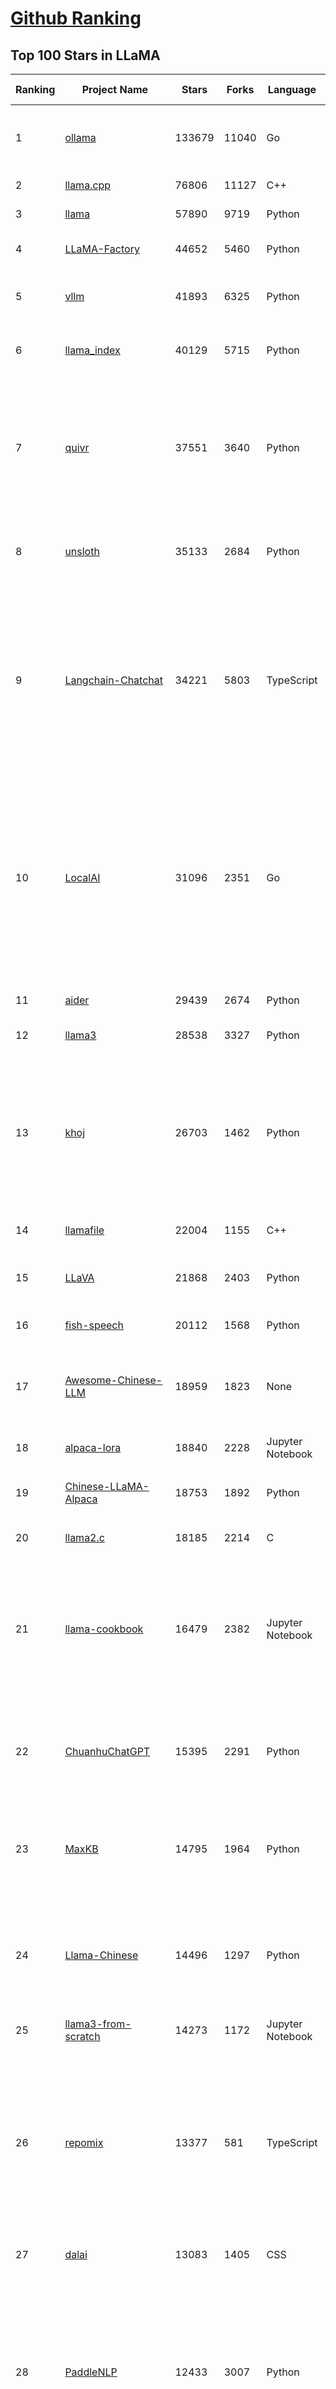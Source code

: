[Github Ranking](../README.md)
==========

## Top 100 Stars in LLaMA

| Ranking | Project Name | Stars | Forks | Language | Open Issues | Description | Last Commit |
| ------- | ------------ | ----- | ----- | -------- | ----------- | ----------- | ----------- |
| 1 | [ollama](https://github.com/ollama/ollama) | 133679 | 11040 | Go | 1469 | Get up and running with Llama 3.3, DeepSeek-R1, Phi-4, Gemma 3, and other large language models. | 2025-03-19T01:08:21Z |
| 2 | [llama.cpp](https://github.com/ggml-org/llama.cpp) | 76806 | 11127 | C++ | 354 | LLM inference in C/C++ | 2025-03-18T20:50:55Z |
| 3 | [llama](https://github.com/meta-llama/llama) | 57890 | 9719 | Python | 423 | Inference code for Llama models | 2025-01-26T21:42:26Z |
| 4 | [LLaMA-Factory](https://github.com/hiyouga/LLaMA-Factory) | 44652 | 5460 | Python | 369 | Unified Efficient Fine-Tuning of 100+ LLMs & VLMs (ACL 2024) | 2025-03-18T13:31:12Z |
| 5 | [vllm](https://github.com/vllm-project/vllm) | 41893 | 6325 | Python | 1477 | A high-throughput and memory-efficient inference and serving engine for LLMs | 2025-03-19T02:34:03Z |
| 6 | [llama_index](https://github.com/run-llama/llama_index) | 40129 | 5715 | Python | 703 | LlamaIndex is the leading framework for building LLM-powered agents over your data. | 2025-03-19T02:02:26Z |
| 7 | [quivr](https://github.com/QuivrHQ/quivr) | 37551 | 3640 | Python | 26 | Opiniated RAG for integrating GenAI in your apps 🧠   Focus on your product rather than the RAG. Easy integration in existing products with customisation!  Any LLM: GPT4, Groq, Llama. Any Vectorstore: PGVector, Faiss. Any Files. Anyway you want.  | 2025-03-14T15:10:35Z |
| 8 | [unsloth](https://github.com/unslothai/unsloth) | 35133 | 2684 | Python | 876 | Finetune Llama 3.3, DeepSeek-R1, Gemma 3 & Reasoning LLMs 2x faster with 70% less memory! 🦥 | 2025-03-18T12:29:11Z |
| 9 | [Langchain-Chatchat](https://github.com/chatchat-space/Langchain-Chatchat) | 34221 | 5803 | TypeScript | 188 | Langchain-Chatchat（原Langchain-ChatGLM）基于 Langchain 与 ChatGLM, Qwen 与 Llama 等语言模型的 RAG 与 Agent 应用 \| Langchain-Chatchat (formerly langchain-ChatGLM), local knowledge based LLM (like ChatGLM, Qwen and Llama) RAG and Agent app with langchain  | 2024-11-29T05:06:44Z |
| 10 | [LocalAI](https://github.com/mudler/LocalAI) | 31096 | 2351 | Go | 413 | :robot: The free, Open Source alternative to OpenAI, Claude and others. Self-hosted and local-first. Drop-in replacement for OpenAI,  running on consumer-grade hardware. No GPU required. Runs gguf, transformers, diffusers and many more models architectures. Features: Generate Text, Audio, Video, Images, Voice Cloning, Distributed, P2P inference | 2025-03-18T22:23:40Z |
| 11 | [aider](https://github.com/Aider-AI/aider) | 29439 | 2674 | Python | 617 | aider is AI pair programming in your terminal | 2025-03-19T02:07:05Z |
| 12 | [llama3](https://github.com/meta-llama/llama3) | 28538 | 3327 | Python | 168 | The official Meta Llama 3 GitHub site | 2025-01-26T21:39:06Z |
| 13 | [khoj](https://github.com/khoj-ai/khoj) | 26703 | 1462 | Python | 69 | Your AI second brain. Self-hostable. Get answers from the web or your docs. Build custom agents, schedule automations, do deep research. Turn any online or local LLM into your personal, autonomous AI (gpt, claude, gemini, llama, qwen, mistral). Get started - free. | 2025-03-18T19:39:03Z |
| 14 | [llamafile](https://github.com/Mozilla-Ocho/llamafile) | 22004 | 1155 | C++ | 141 | Distribute and run LLMs with a single file. | 2025-03-18T17:36:42Z |
| 15 | [LLaVA](https://github.com/haotian-liu/LLaVA) | 21868 | 2403 | Python | 1053 | [NeurIPS'23 Oral] Visual Instruction Tuning (LLaVA) built towards GPT-4V level capabilities and beyond. | 2024-08-12T09:52:38Z |
| 16 | [fish-speech](https://github.com/fishaudio/fish-speech) | 20112 | 1568 | Python | 35 | SOTA Open Source TTS | 2025-03-18T07:59:44Z |
| 17 | [Awesome-Chinese-LLM](https://github.com/HqWu-HITCS/Awesome-Chinese-LLM) | 18959 | 1823 | None | 5 | 整理开源的中文大语言模型，以规模较小、可私有化部署、训练成本较低的模型为主，包括底座模型，垂直领域微调及应用，数据集与教程等。 | 2024-09-19T11:06:18Z |
| 18 | [alpaca-lora](https://github.com/tloen/alpaca-lora) | 18840 | 2228 | Jupyter Notebook | 333 | Instruct-tune LLaMA on consumer hardware | 2024-07-29T13:37:49Z |
| 19 | [Chinese-LLaMA-Alpaca](https://github.com/ymcui/Chinese-LLaMA-Alpaca) | 18753 | 1892 | Python | 1 | 中文LLaMA&Alpaca大语言模型+本地CPU/GPU训练部署 (Chinese LLaMA & Alpaca LLMs) | 2024-04-30T04:28:38Z |
| 20 | [llama2.c](https://github.com/karpathy/llama2.c) | 18185 | 2214 | C | 122 | Inference Llama 2 in one file of pure C | 2024-08-06T09:44:40Z |
| 21 | [llama-cookbook](https://github.com/meta-llama/llama-cookbook) | 16479 | 2382 | Jupyter Notebook | 14 | Welcome to the Llama Cookbook! This is your go to guide for Building with Llama: Getting started with Inference, Fine-Tuning, RAG. We also show you how to solve end to end problems using Llama model family and using them on various provider services   | 2025-03-17T18:11:49Z |
| 22 | [ChuanhuChatGPT](https://github.com/GaiZhenbiao/ChuanhuChatGPT) | 15395 | 2291 | Python | 122 | GUI for ChatGPT API and many LLMs. Supports agents, file-based QA, GPT finetuning and query with web search. All with a neat UI. | 2025-03-13T09:36:38Z |
| 23 | [MaxKB](https://github.com/1Panel-dev/MaxKB) | 14795 | 1964 | Python | 120 | 💬 Ready-to-use & flexible RAG Chatbot, supporting mainstream large language models (LLMs) such as DeepSeek-R1, Llama 3.3, Qwen2, OpenAI and more. | 2025-03-18T12:19:28Z |
| 24 | [Llama-Chinese](https://github.com/LlamaFamily/Llama-Chinese) | 14496 | 1297 | Python | 196 | Llama中文社区，Llama3在线体验和微调模型已开放，实时汇总最新Llama3学习资料，已将所有代码更新适配Llama3，构建最好的中文Llama大模型，完全开源可商用 | 2024-09-05T13:50:43Z |
| 25 | [llama3-from-scratch](https://github.com/naklecha/llama3-from-scratch) | 14273 | 1172 | Jupyter Notebook | 13 | llama3 implementation one matrix multiplication at a time | 2024-05-23T14:34:05Z |
| 26 | [repomix](https://github.com/yamadashy/repomix) | 13377 | 581 | TypeScript | 58 | 📦 Repomix (formerly Repopack) is a powerful tool that packs your entire repository into a single, AI-friendly file. Perfect for when you need to feed your codebase to Large Language Models (LLMs) or other AI tools like Claude, ChatGPT, DeepSeek, Perplexity, Gemini, Gemma, Llama, Grok, and more. | 2025-03-17T15:23:03Z |
| 27 | [dalai](https://github.com/cocktailpeanut/dalai) | 13083 | 1405 | CSS | 293 | The simplest way to run LLaMA on your local machine | 2024-06-18T20:29:46Z |
| 28 | [PaddleNLP](https://github.com/PaddlePaddle/PaddleNLP) | 12433 | 3007 | Python | 262 | 👑 Easy-to-use and powerful NLP and LLM library with 🤗 Awesome model zoo, supporting wide-range of NLP tasks from research to industrial applications, including 🗂Text Classification,  🔍 Neural Search, ❓ Question Answering, ℹ️ Information Extraction, 📄 Document Intelligence, 💌 Sentiment Analysis etc.  | 2025-03-19T03:09:33Z |
| 29 | [sglang](https://github.com/sgl-project/sglang) | 12107 | 1289 | Python | 399 | SGLang is a fast serving framework for large language models and vision language models. | 2025-03-19T03:33:08Z |
| 30 | [h2ogpt](https://github.com/h2oai/h2ogpt) | 11727 | 1287 | Python | 284 | Private chat with local GPT with document, images, video, etc. 100% private, Apache 2.0. Supports oLLaMa, Mixtral, llama.cpp, and more. Demo: https://gpt.h2o.ai/ https://gpt-docs.h2o.ai/ | 2025-03-17T12:32:46Z |
| 31 | [ludwig](https://github.com/ludwig-ai/ludwig) | 11379 | 1202 | Python | 38 | Low-code framework for building custom LLMs, neural networks, and other AI models | 2025-03-03T20:40:07Z |
| 32 | [OpenLLM](https://github.com/bentoml/OpenLLM) | 10989 | 699 | Python | 0 | Run any open-source LLMs, such as DeepSeek and Llama, as OpenAI compatible API endpoint in the cloud. | 2025-03-18T05:09:35Z |
| 33 | [llama-gpt](https://github.com/getumbrel/llama-gpt) | 10945 | 718 | TypeScript | 84 | A self-hosted, offline, ChatGPT-like chatbot. Powered by Llama 2. 100% private, with no data leaving your device. New: Code Llama support! | 2024-04-23T18:56:06Z |
| 34 | [mastra](https://github.com/mastra-ai/mastra) | 10777 | 490 | TypeScript | 54 | The TypeScript AI agent framework. ⚡ Assistants, RAG, observability. Supports any LLM: GPT-4, Claude, Gemini, Llama. | 2025-03-19T01:41:41Z |
| 35 | [shell_gpt](https://github.com/TheR1D/shell_gpt) | 10545 | 833 | Python | 83 | A command-line productivity tool powered by AI large language models like GPT-4, will help you accomplish your tasks faster and more efficiently. | 2025-02-17T04:11:14Z |
| 36 | [petals](https://github.com/bigscience-workshop/petals) | 9504 | 544 | Python | 90 | 🌸 Run LLMs at home, BitTorrent-style. Fine-tuning and inference up to 10x faster than offloading | 2024-09-07T11:54:28Z |
| 37 | [llama-cpp-python](https://github.com/abetlen/llama-cpp-python) | 8832 | 1088 | Python | 526 | Python bindings for llama.cpp | 2025-03-17T21:15:21Z |
| 38 | [TinyLlama](https://github.com/jzhang38/TinyLlama) | 8319 | 517 | Python | 43 | The TinyLlama project is an open endeavor to pretrain a 1.1B Llama model on 3 trillion tokens. | 2024-05-03T20:21:20Z |
| 39 | [PowerInfer](https://github.com/SJTU-IPADS/PowerInfer) | 8156 | 427 | C++ | 106 | High-speed Large Language Model Serving for Local Deployment | 2025-02-19T08:15:55Z |
| 40 | [BELLE](https://github.com/LianjiaTech/BELLE) | 8082 | 766 | HTML | 104 | BELLE: Be Everyone's Large Language model Engine（开源中文对话大模型） | 2024-10-16T11:38:59Z |
| 41 | [bisheng](https://github.com/dataelement/bisheng) | 7853 | 1323 | Python | 80 | BISHENG is an open LLM devops platform for next generation Enterprise AI applications. Powerful and comprehensive features include: GenAI workflow, RAG, Agent, Unified model management, Evaluation, SFT, Dataset Management, Enterprise-level System Management, Observability and more. | 2025-03-18T11:43:26Z |
| 42 | [reor](https://github.com/reorproject/reor) | 7739 | 464 | TypeScript | 108 | Private & local AI personal knowledge management app for high entropy people. | 2025-03-01T17:29:48Z |
| 43 | [ipex-llm](https://github.com/intel/ipex-llm) | 7556 | 1328 | Python | 1087 | Accelerate local LLM inference and finetuning (LLaMA, Mistral, ChatGLM, Qwen, DeepSeek, Mixtral, Gemma, Phi, MiniCPM, Qwen-VL, MiniCPM-V, etc.) on Intel XPU (e.g., local PC with iGPU and NPU, discrete GPU such as Arc, Flex and Max); seamlessly integrate with llama.cpp, Ollama, HuggingFace, LangChain, LlamaIndex, vLLM, DeepSpeed, Axolotl, etc. | 2025-03-19T03:16:45Z |
| 44 | [llama-stack](https://github.com/meta-llama/llama-stack) | 7492 | 932 | Python | 151 | Composable building blocks to build Llama Apps | 2025-03-19T03:35:08Z |
| 45 | [GPTCache](https://github.com/zilliztech/GPTCache) | 7462 | 530 | Python | 71 | Semantic cache for LLMs. Fully integrated with LangChain and llama_index.  | 2024-09-18T02:05:21Z |
| 46 | [open_llama](https://github.com/openlm-research/open_llama) | 7461 | 396 | None | 36 | OpenLLaMA, a permissively licensed open source reproduction of Meta AI’s LLaMA 7B trained on the RedPajama dataset | 2023-07-16T13:42:13Z |
| 47 | [Chinese-LLaMA-Alpaca-2](https://github.com/ymcui/Chinese-LLaMA-Alpaca-2) | 7159 | 575 | Python | 1 | 中文LLaMA-2 & Alpaca-2大模型二期项目 + 64K超长上下文模型 (Chinese LLaMA-2 & Alpaca-2 LLMs with 64K long context models) | 2024-09-23T02:52:19Z |
| 48 | [inference](https://github.com/xorbitsai/inference) | 7083 | 579 | Python | 176 | Replace OpenAI GPT with another LLM in your app by changing a single line of code. Xinference gives you the freedom to use any LLM you need. With Xinference, you're empowered to run inference with any open-source language models, speech recognition models, and multimodal models, whether in the cloud, on-premises, or even on your laptop. | 2025-03-18T06:50:25Z |
| 49 | [langchain4j](https://github.com/langchain4j/langchain4j) | 6467 | 1220 | Java | 379 | Java version of LangChain | 2025-03-18T22:17:45Z |
| 50 | [ms-swift](https://github.com/modelscope/ms-swift) | 6359 | 546 | Python | 450 | Use PEFT or Full-parameter to finetune 450+ LLMs (Qwen2.5, InternLM3, GLM4, Llama3.3, Mistral, Yi1.5, Baichuan2, DeepSeek-R1, ...) and 150+ MLLMs (Qwen2.5-VL, Qwen2-Audio, Llama3.2-Vision, Llava, InternVL2.5, MiniCPM-V-2.6, GLM4v, Xcomposer2.5, Yi-VL, DeepSeek-VL2, Phi3.5-Vision, GOT-OCR2, ...). | 2025-03-19T02:03:00Z |
| 51 | [k8sgpt](https://github.com/k8sgpt-ai/k8sgpt) | 6358 | 760 | Go | 72 | Giving Kubernetes Superpowers to everyone | 2025-03-18T19:00:33Z |
| 52 | [Firefly](https://github.com/yangjianxin1/Firefly) | 6259 | 564 | Python | 204 | Firefly: 大模型训练工具，支持训练Qwen2.5、Qwen2、Yi1.5、Phi-3、Llama3、Gemma、MiniCPM、Yi、Deepseek、Orion、Xverse、Mixtral-8x7B、Zephyr、Mistral、Baichuan2、Llma2、Llama、Qwen、Baichuan、ChatGLM2、InternLM、Ziya2、Vicuna、Bloom等大模型 | 2024-10-24T02:27:42Z |
| 53 | [AstrBot](https://github.com/Soulter/AstrBot) | 6226 | 371 | Python | 163 | ✨ 易上手的多平台 LLM 聊天机器人及开发框架 ✨ 平台支持 QQ、QQ频道、Telegram、微信、企微、飞书 \| OpenAI、DeepSeek、Gemini、硅基流动、月之暗面、Ollama、OneAPI、Dify 等。附带 WebUI。 | 2025-03-18T17:09:05Z |
| 54 | [lit-llama](https://github.com/Lightning-AI/lit-llama) | 6043 | 521 | Python | 109 | Implementation of the LLaMA language model based on nanoGPT. Supports flash attention, Int8 and GPTQ 4bit quantization, LoRA and LLaMA-Adapter fine-tuning, pre-training. Apache 2.0-licensed. | 2024-09-06T11:38:12Z |
| 55 | [LaWGPT](https://github.com/pengxiao-song/LaWGPT) | 5940 | 551 | Python | 86 |  🎉 Repo for LaWGPT, Chinese-Llama tuned with Chinese Legal knowledge. 基于中文法律知识的大语言模型 | 2024-06-11T07:20:19Z |
| 56 | [llama-models](https://github.com/meta-llama/llama-models) | 5926 | 1007 | Python | 89 | Utilities intended for use with Llama models. | 2025-03-01T18:35:13Z |
| 57 | [promptfoo](https://github.com/promptfoo/promptfoo) | 5893 | 482 | TypeScript | 153 | Test your prompts, agents, and RAGs. Red teaming, pentesting, and vulnerability scanning for LLMs. Compare performance of GPT, Claude, Gemini, Llama, and more. Simple declarative configs with command line and CI/CD integration. | 2025-03-18T19:51:13Z |
| 58 | [lmdeploy](https://github.com/InternLM/lmdeploy) | 5882 | 508 | Python | 377 | LMDeploy is a toolkit for compressing, deploying, and serving LLMs. | 2025-03-18T09:52:09Z |
| 59 | [LLaMA-Adapter](https://github.com/OpenGVLab/LLaMA-Adapter) | 5834 | 379 | Python | 106 | [ICLR 2024] Fine-tuning LLaMA to follow Instructions within 1 Hour and 1.2M Parameters | 2024-03-14T08:12:53Z |
| 60 | [airllm](https://github.com/lyogavin/airllm) | 5742 | 456 | Jupyter Notebook | 110 | AirLLM 70B inference with single 4GB GPU | 2024-11-24T23:32:29Z |
| 61 | [serge](https://github.com/serge-chat/serge) | 5707 | 403 | Svelte | 18 | A web interface for chatting with Alpaca through llama.cpp. Fully dockerized, with an easy to use API. | 2025-03-18T08:22:21Z |
| 62 | [llamacoder](https://github.com/Nutlope/llamacoder) | 5701 | 1235 | TypeScript | 37 | Open source Claude Artifacts – built with Llama 3.1 405B | 2025-01-22T11:28:23Z |
| 63 | [Baichuan-7B](https://github.com/baichuan-inc/Baichuan-7B) | 5689 | 509 | Python | 85 | A large-scale 7B pretraining language model developed by BaiChuan-Inc. | 2024-07-18T14:23:01Z |
| 64 | [mergekit](https://github.com/arcee-ai/mergekit) | 5440 | 512 | Python | 194 | Tools for merging pretrained large language models. | 2025-03-18T05:18:45Z |
| 65 | [llama-fs](https://github.com/iyaja/llama-fs) | 5201 | 327 | TypeScript | 44 | A self-organizing file system with llama 3 | 2025-02-18T01:58:14Z |
| 66 | [enchanted](https://github.com/gluonfield/enchanted) | 5046 | 320 | Swift | 88 | Enchanted is iOS and macOS app for chatting with private self hosted language models such as Llama2, Mistral or Vicuna using Ollama. | 2025-03-18T22:15:26Z |
| 67 | [llm-answer-engine](https://github.com/developersdigest/llm-answer-engine) | 4869 | 767 | TypeScript | 25 | Build a Perplexity-Inspired Answer Engine Using Next.js, Groq, Llama-3, Langchain, OpenAI, Upstash, Brave & Serper | 2024-09-28T16:41:53Z |
| 68 | [Huatuo-Llama-Med-Chinese](https://github.com/SCIR-HI/Huatuo-Llama-Med-Chinese) | 4707 | 475 | Python | 26 | Repo for BenTsao [original name: HuaTuo (华驼)], Instruction-tuning Large Language Models with Chinese Medical Knowledge. 本草（原名：华驼）模型仓库，基于中文医学知识的大语言模型指令微调 | 2025-02-21T02:04:37Z |
| 69 | [Liger-Kernel](https://github.com/linkedin/Liger-Kernel) | 4679 | 282 | Python | 49 | Efficient Triton Kernels for LLM Training | 2025-03-18T18:30:24Z |
| 70 | [llm-scraper](https://github.com/mishushakov/llm-scraper) | 4615 | 268 | TypeScript | 11 | Turn any webpage into structured data using LLMs | 2024-08-30T17:36:16Z |
| 71 | [YuE](https://github.com/multimodal-art-projection/YuE) | 4490 | 489 | Python | 51 | YuE: Open Full-song Music Generation Foundation Model, something similar to Suno.ai but open | 2025-03-18T08:33:07Z |
| 72 | [GPT-4-LLM](https://github.com/Instruction-Tuning-with-GPT-4/GPT-4-LLM) | 4282 | 304 | HTML | 13 | Instruction Tuning with GPT-4 | 2023-06-11T13:40:30Z |
| 73 | [h2o-llmstudio](https://github.com/h2oai/h2o-llmstudio) | 4226 | 443 | Python | 36 | H2O LLM Studio - a framework and no-code GUI for fine-tuning LLMs. Documentation: https://docs.h2o.ai/h2o-llmstudio/ | 2025-03-07T08:32:53Z |
| 74 | [g1](https://github.com/bklieger-groq/g1) | 4195 | 380 | Python | 1 | g1: Using Llama-3.1 70b on Groq to create o1-like reasoning chains | 2025-01-27T18:36:13Z |
| 75 | [awesome-LLM-resourses](https://github.com/WangRongsheng/awesome-LLM-resourses) | 4188 | 432 | None | 0 | 🧑‍🚀 全世界最好的LLM资料总结（数据处理、模型训练、模型部署、o1 模型、MCP、小语言模型、视觉语言模型） \| Summary of the world's best LLM resources.  | 2025-03-19T03:10:01Z |
| 76 | [llama-stack-apps](https://github.com/meta-llama/llama-stack-apps) | 4173 | 614 | None | 19 | Agentic components of the Llama Stack APIs | 2025-03-19T00:18:16Z |
| 77 | [llama-dl](https://github.com/shawwn/llama-dl) | 4163 | 417 | Shell | 9 | High-speed download of LLaMA, Facebook's 65B parameter GPT model | 2023-06-28T16:56:55Z |
| 78 | [Chinese-Vicuna](https://github.com/Facico/Chinese-Vicuna) | 4152 | 419 | C | 65 | Chinese-Vicuna: A Chinese Instruction-following LLaMA-based Model —— 一个中文低资源的llama+lora方案，结构参考alpaca | 2024-11-14T12:37:47Z |
| 79 | [llama3-Chinese-chat](https://github.com/CrazyBoyM/llama3-Chinese-chat) | 4139 | 340 | Python | 29 | Llama3、Llama3.1 中文仓库（随书籍撰写中...  各种网友及厂商微调、魔改版本有趣权重 & 训练、推理、评测、部署教程视频 & 文档） | 2024-09-16T10:05:58Z |
| 80 | [data-juicer](https://github.com/modelscope/data-juicer) | 3954 | 219 | Python | 29 | Data processing for and with foundation models!  🍎 🍋 🌽 ➡️ ➡️🍸 🍹 🍷 | 2025-03-18T02:17:21Z |
| 81 | [llama_cloud_services](https://github.com/run-llama/llama_cloud_services) | 3791 | 372 | Python | 228 | Knowledge Agents and Management in the Cloud | 2025-03-18T22:55:43Z |
| 82 | [MedicalGPT](https://github.com/shibing624/MedicalGPT) | 3717 | 545 | Python | 39 | MedicalGPT: Training Your Own Medical GPT Model with ChatGPT Training Pipeline. 训练医疗大模型，实现了包括增量预训练(PT)、有监督微调(SFT)、RLHF、DPO、ORPO、GRPO。 | 2025-03-08T06:10:17Z |
| 83 | [llama-hub](https://github.com/run-llama/llama-hub) | 3471 | 737 | Jupyter Notebook | 82 | A library of data loaders for LLMs made by the community -- to be used with LlamaIndex and/or LangChain | 2024-03-01T15:17:16Z |
| 84 | [fastllm](https://github.com/ztxz16/fastllm) | 3437 | 351 | C++ | 234 | 纯c++的全平台llm加速库，支持python调用，chatglm-6B级模型单卡可达10000+token / s，支持glm, llama, moss基座，手机端流畅运行 | 2025-03-18T07:30:44Z |
| 85 | [obsidian-smart-connections](https://github.com/brianpetro/obsidian-smart-connections) | 3417 | 199 | JavaScript | 339 | Chat with your notes & see links to related content with AI embeddings. Use local models or 100+ via APIs like Claude, Gemini, ChatGPT & Llama 3 | 2025-03-04T01:00:25Z |
| 86 | [higgsfield](https://github.com/higgsfield-ai/higgsfield) | 3323 | 557 | Jupyter Notebook | 1 | Fault-tolerant, highly scalable GPU orchestration, and a machine learning framework designed for training models with billions to trillions of parameters | 2024-05-25T17:43:07Z |
| 87 | [casibase](https://github.com/casibase/casibase) | 3306 | 396 | Go | 33 | ⚡️Open-source enterprise-level AI knowledge base and Manus-like agent management platform with admin UI, user management and Single-Sign-On⚡️, supports ChatGPT, Claude, DeepSeek R1, Llama, Ollama, HuggingFace, etc., chat bot demo: https://ai.casibase.com, admin UI demo: https://ai-admin.casibase.com | 2025-03-19T03:35:08Z |
| 88 | [zero_nlp](https://github.com/yuanzhoulvpi2017/zero_nlp) | 3300 | 393 | Jupyter Notebook | 100 | 中文nlp解决方案(大模型、数据、模型、训练、推理)  | 2025-02-12T13:56:56Z |
| 89 | [YAYI](https://github.com/wenge-research/YAYI) | 3264 | 43 | Python | 0 | 雅意大模型：为客户打造安全可靠的专属大模型，基于大规模中英文多领域指令数据训练的 LlaMA 2 & BLOOM 系列模型，由中科闻歌算法团队研发。(Repo for YaYi Chinese LLMs based on LlaMA2 & BLOOM) | 2024-01-17T07:37:16Z |
| 90 | [LangChain-ChatGLM-Webui](https://github.com/X-D-Lab/LangChain-ChatGLM-Webui) | 3239 | 488 | Python | 45 | 基于LangChain和ChatGLM-6B等系列LLM的针对本地知识库的自动问答 | 2024-04-15T15:03:05Z |
| 91 | [InternGPT](https://github.com/OpenGVLab/InternGPT) | 3214 | 231 | Python | 19 | InternGPT (iGPT) is an open source demo platform where you can easily showcase your AI models. Now it supports DragGAN, ChatGPT, ImageBind, multimodal chat like GPT-4, SAM, interactive image editing, etc. Try it at igpt.opengvlab.com (支持DragGAN、ChatGPT、ImageBind、SAM的在线Demo系统) | 2024-08-20T12:51:03Z |
| 92 | [langroid](https://github.com/langroid/langroid) | 3160 | 305 | Python | 52 | Harness LLMs with Multi-Agent Programming | 2025-03-19T01:13:50Z |
| 93 | [tensorzero](https://github.com/tensorzero/tensorzero) | 3063 | 186 | Rust | 110 | TensorZero creates a feedback loop for optimizing LLM applications — turning production data into smarter, faster, and cheaper models. | 2025-03-19T00:29:05Z |
| 94 | [Linly](https://github.com/CVI-SZU/Linly) | 3048 | 234 | Python | 109 | Chinese-LLaMA 1&2、Chinese-Falcon 基础模型；ChatFlow中文对话模型；中文OpenLLaMA模型；NLP预训练/指令微调数据集 | 2024-04-14T05:19:19Z |
| 95 | [LLamaSharp](https://github.com/SciSharp/LLamaSharp) | 3046 | 397 | C# | 156 | A C#/.NET library to run LLM (🦙LLaMA/LLaVA) on your local device efficiently. | 2025-03-15T23:31:19Z |
| 96 | [GPTQ-for-LLaMa](https://github.com/qwopqwop200/GPTQ-for-LLaMa) | 3045 | 461 | Python | 61 | 4 bits quantization of LLaMA using GPTQ | 2024-07-13T04:45:28Z |
| 97 | [lightllm](https://github.com/ModelTC/lightllm) | 3035 | 242 | Python | 70 | LightLLM is a Python-based LLM (Large Language Model) inference and serving framework, notable for its lightweight design, easy scalability, and high-speed performance. | 2025-03-19T03:27:05Z |
| 98 | [PurpleLlama](https://github.com/meta-llama/PurpleLlama) | 2966 | 497 | Python | 6 | Set of tools to assess and improve LLM security. | 2025-02-14T21:34:34Z |
| 99 | [Video-LLaMA](https://github.com/DAMO-NLP-SG/Video-LLaMA) | 2952 | 270 | Python | 61 | [EMNLP 2023 Demo] Video-LLaMA: An Instruction-tuned Audio-Visual Language Model for Video Understanding | 2024-06-04T07:06:41Z |
| 100 | [AGiXT](https://github.com/Josh-XT/AGiXT) | 2939 | 392 | Python | 5 | AGiXT is a dynamic AI Agent Automation Platform that seamlessly orchestrates instruction management and complex task execution across diverse AI providers. Combining adaptive memory, smart features, and a versatile plugin system, AGiXT delivers efficient and comprehensive AI solutions. | 2025-03-17T18:40:36Z |

